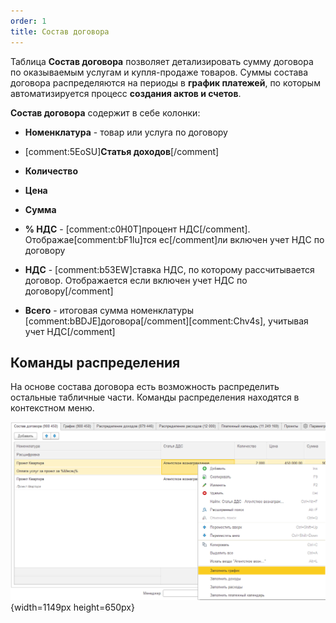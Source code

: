 ```yaml
---
order: 1
title: Состав договора
---
```


Таблица **Состав договора** позволяет детализировать сумму договора по оказываемым услугам и купля-продаже товаров. Суммы состава договора распределяются на периоды в **график платежей**, по которым автоматизируется процесс **создания актов и счетов**.

**Состав договора** содержит в себе колонки:

-  **Номенклатура** - товар или услуга по договору

-  [comment:5EoSU]**Статья доходов**[/comment]

-  **Количество**

-  **Цена**

-  **Сумма**

-  **% НДС** - [comment:c0H0T]процент НДС[/comment]. Отображае[comment:bF1lu]тся ес[/comment]ли включен учет НДС по договору

-  **НДС** - [comment:b53EW]ставка НДС, по которому рассчитывается договор. Отображается если включен учет НДС по договору[/comment]

-  **Всего** - итоговая сумма номенклатуры [comment:bBDJE]договора[/comment][comment:Chv4s], учитывая учет НДС[/comment]

## Команды распределения

На основе состава договора есть возможность распределить остальные табличные части. Команды распределения находятся в контекстном меню.

![](./sostav-dogovora.png){width=1149px height=650px}